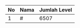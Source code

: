 | No | Nama            | Jumlah Level |
|----|-----------------|--------------|
| 1  | #    |    6507        |
